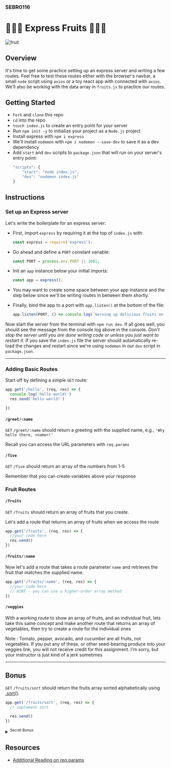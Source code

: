 ### SEBR0116

# 🍍🍇🍐 Express Fruits 🍓🍌🥭

![fruit](https://s3.amazonaws.com/secretsaucefiles/photos/images/000/104/044/large/fruit-dancing-gif.gif?1485312342)

## Overview

It's time to get some practice setting up an express server and writing a few routes.  Feel free to test these routes either with the browser's navbar, a small `node` script using `axios` or a toy react app with connected with `axios`. We'll also be working with the data array in `fruits.js` to practice our routes.

## Getting Started

- `Fork` and `clone` this repo
- `cd` into the repo
- `touch index.js` to create an entry point for your server
- Run `npm init -y` to initialize your project as a `Node.js` project
- Install express with `npm i express`
- We'll install `nodemon` with `npm i nodemon --save-dev` to save it as a dev dependency
- Add `start` and `dev` scripts to `package.json` that will run on your server's entry point:
	```js
	"scripts": {
		"start": "node index.js",
		"dev": "nodemon index.js"
	}
	```

## Instructions
### Set up an Express server

Let's write the boilerplate for an express server:

- First, import `express` by requiring it at the top of `index.js` with:
	```js
	const express = require('express');
	```

- Go ahead and define a `PORT` constant variable: 
	```js
	const PORT = process.env.PORT || 3001;
	```
- Init an `app` instance below your initial imports:
	```js
	const app = express();
	```
- You may want to create some space between your app instance and the step below since we'll be writing routes in between them shortly.
- Finally, bind the app to a port with `app.listen()` at the bottom of the file:
	```js
	app.listen(PORT, () => console.log(`Serving up delicious fruits on port ${PORT} 🍒`))
	```

Now start the server from the terminal with `npm run dev`. If all goes well, you should see the message from the console log above in the console.  _Don't stop the server until you are done writing code or unless you just want to restart it._ If you save the `index.js` file the server should automatically re-load the changes and restart since we're using `nodemon` in our `dev` script in `package.json`.

___
### Adding Basic Routes

Start off by defining a simple `GET` route:

```js
app.get('/hello', (req, res) => {
  console.log('hello world!')
  res.send('hello world!')

})
```

#### `/greet/:name`
`GET` `/greet/:name` should return a greeting with the supplied name, e.g., `'Why hello there, <name>!'`

Recall you can access the URL parameters with `req.params`


#### `/five`
`GET` `/five` should return an array of the numbers from 1-5

Remember that you can create variables above your response


### Fruit Routes
#### `/fruits`

`GET` `/fruits` should return an array of fruits that you create.

Let's add a route that returns an array of fruits when we access the route

```js
app.get('/fruits', (req, res) => {
  //your code here 
  res.send()
})
```


#### `/fruits/:name`

Now let's add a route that takes a route parameter `name` and retrieves the fruit that matches the supplied name. 
```js
app.get('/fruits/:name', (req, res) => {
  //your code here
  // HINT - you can use a higher-order array method 
})
```
#### `/veggies`

With a working route to show an array of fruits, and an individual fruit, lets take this same concept and make another route that returns an array of vegetables, then try to create a route for the individual ones

Note : Tomato, pepper, avocado, and cucumber are all fruits, not vegetables. If you put any of these, or other seed-bearing produce into your veggies link, you will not receive credit for this assignment. I'm sorry, but your instructor is just kind of a jerk sometimes


___

## Bonus 

`GET` `/fruits/sort` should return the fruits array sorted alphabetically using [.sort()](https://developer.mozilla.org/en-US/docs/Web/JavaScript/Reference/Global_Objects/Array/sort). 

```js
app.get('/fruits/sort', (req, res) => {
  // implement sort

  res.send()
})
```

<details><summary><sup>Secret Bonus</sup></summary>
	
   <br />
	
   What if we wanted to add a catch-all route to our express app so some crazy fruit ninja doesn't go breaking things?
   
   To prepare for that, let's add this quick route at the **very bottom** of our routes, just above `app.listen()`
   
   ```js
   app.get('*', (req, res) => {
     res.send('404 Not Found')
   })
   ```
   
   A couple important things to note:
   - The `*` used for a route will cover _any_ route request made to our server, meaning that it will respond with this 404 message for any URL param chained on to `http://localhost:3001`
   - That being said, since it will respond to _any_ route, we put it at the **bottom** of our server, so our other routes are still accessible while routes that don't exist will be sent to an error message
   - Use it wisely if you choose to

   ![great power](https://31.media.tumblr.com/tumblr_lqb3ag4MPc1r1edcbo1_500.gif)

</details>

## Resources
- [Additional Reading on req.params](https://coursework.vschool.io/express-params-and-query/)



